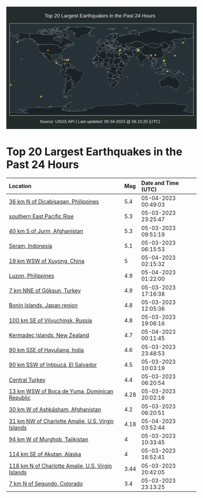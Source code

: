 ![Map](./map.png)

# Top 20 Largest Earthquakes in the Past 24 Hours

| Location | Mag | Date and Time (UTC) |
|:---|:---|:---|
| [36 km N of Dicabisagan, Philippines](https://earthquake.usgs.gov/earthquakes/eventpage/us6000k9d5) | 5.4 | 05-04-2023 00:49:03 |
| [southern East Pacific Rise](https://earthquake.usgs.gov/earthquakes/eventpage/us6000k9cl) | 5.3 | 05-03-2023 23:25:47 |
| [40 km S of Jurm, Afghanistan](https://earthquake.usgs.gov/earthquakes/eventpage/us7000jxqb) | 5.3 | 05-03-2023 09:51:19 |
| [Seram, Indonesia](https://earthquake.usgs.gov/earthquakes/eventpage/us7000jxpg) | 5.1 | 05-03-2023 06:15:53 |
| [19 km WSW of Xuyong, China](https://earthquake.usgs.gov/earthquakes/eventpage/us6000k9dq) | 5 | 05-04-2023 02:15:32 |
| [Luzon, Philippines](https://earthquake.usgs.gov/earthquakes/eventpage/us6000k9de) | 4.9 | 05-04-2023 01:22:00 |
| [7 km NNE of Göksun, Turkey](https://earthquake.usgs.gov/earthquakes/eventpage/us7000jxsv) | 4.9 | 05-03-2023 17:16:38 |
| [Bonin Islands, Japan region](https://earthquake.usgs.gov/earthquakes/eventpage/us7000jxqx) | 4.8 | 05-03-2023 12:05:36 |
| [100 km SE of Vilyuchinsk, Russia](https://earthquake.usgs.gov/earthquakes/eventpage/us7000jxut) | 4.8 | 05-03-2023 19:06:16 |
| [Kermadec Islands, New Zealand](https://earthquake.usgs.gov/earthquakes/eventpage/us6000k9cx) | 4.7 | 05-04-2023 00:11:45 |
| [90 km SSE of Hayuliang, India](https://earthquake.usgs.gov/earthquakes/eventpage/us6000k9cr) | 4.6 | 05-03-2023 23:48:53 |
| [90 km SSW of Intipucá, El Salvador](https://earthquake.usgs.gov/earthquakes/eventpage/us7000jxqc) | 4.5 | 05-03-2023 10:03:19 |
| [Central Turkey](https://earthquake.usgs.gov/earthquakes/eventpage/us7000jxph) | 4.4 | 05-03-2023 06:20:54 |
| [13 km WSW of Boca de Yuma, Dominican Republic](https://earthquake.usgs.gov/earthquakes/eventpage/pr2023123000) | 4.28 | 05-03-2023 20:02:16 |
| [30 km W of Ashkāsham, Afghanistan](https://earthquake.usgs.gov/earthquakes/eventpage/us7000jxpi) | 4.2 | 05-03-2023 06:20:51 |
| [31 km NW of Charlotte Amalie, U.S. Virgin Islands](https://earthquake.usgs.gov/earthquakes/eventpage/pr2023124000) | 4.18 | 05-04-2023 03:52:44 |
| [94 km W of Murghob, Tajikistan](https://earthquake.usgs.gov/earthquakes/eventpage/us7000jxqq) | 4 | 05-03-2023 10:33:45 |
| [114 km SE of Akutan, Alaska](https://earthquake.usgs.gov/earthquakes/eventpage/us7000jxsj) | 4 | 05-03-2023 16:52:41 |
| [118 km N of Charlotte Amalie, U.S. Virgin Islands](https://earthquake.usgs.gov/earthquakes/eventpage/pr71407808) | 3.44 | 05-03-2023 20:42:05 |
| [7 km N of Segundo, Colorado](https://earthquake.usgs.gov/earthquakes/eventpage/us6000k9ce) | 3.4 | 05-03-2023 23:13:25 |
